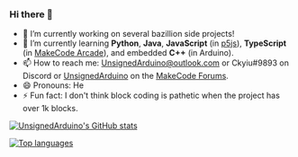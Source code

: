 ### Hi there 👋

- 🔭 I’m currently working on several bazillion side projects!
- 🌱 I’m currently learning **Python**, **Java**, **JavaScript** (in [p5js](https://p5js.org/)), **TypeScript** (in [MakeCode Arcade](https://arcade.makecode.com/)), and embedded **C++** (in Arduino).
- 📫 How to reach me: UnsignedArduino@outlook.com or Ckyiu#9893 on Discord or [UnsignedArduino](https://forum.makecode.com/u/UnsignedArduino/summary) on the [MakeCode Forums](https://forum.makecode.com/).
- 😄 Pronouns: He
- ⚡ Fun fact: I don't think block coding is pathetic when the project has over 1k blocks.

[![UnsignedArduino's GitHub stats](https://github-readme-stats.vercel.app/api?username=UnsignedArduino&show_icons=true&theme=dark)](https://github.com/anuraghazra/github-readme-stats)

[![Top languages](https://github-readme-stats.vercel.app/api/top-langs/?username=UnsignedArduino&layout=compact&theme=dark)](https://github.com/anuraghazra/github-readme-stats)
